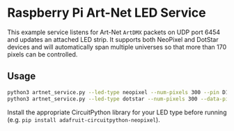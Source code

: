 # Raspberry Pi Art-Net LED Service

This example service listens for Art-Net `ArtDMX` packets on UDP port 6454 and
updates an attached LED strip. It supports both NeoPixel and DotStar devices
and will automatically span multiple universes so that more than 170 pixels can
be controlled.

## Usage

```sh
python3 artnet_service.py --led-type neopixel --num-pixels 300 --pin D18
python3 artnet_service.py --led-type dotstar --num-pixels 300 --data-pin MOSI --clock-pin SCLK
```

Install the appropriate CircuitPython library for your LED type before running
(e.g. `pip install adafruit-circuitpython-neopixel`).
